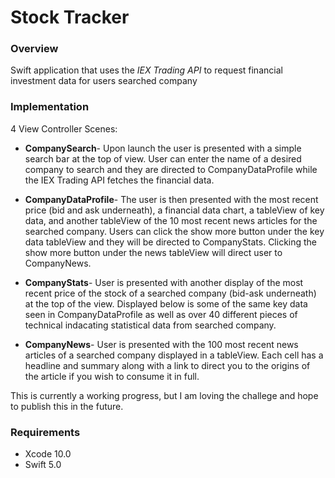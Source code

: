 # Stock Tracker

### Overview

Swift application that uses the _IEX Trading API_ to request financial investment data for users searched company

### Implementation

4 View Controller Scenes:

* __CompanySearch__- Upon launch the user is presented with a simple search bar at the top of view. User can enter the name of a desired company to search and they are directed to CompanyDataProfile while the IEX Trading API fetches the financial data. 

* __CompanyDataProfile__- The user is then presented with the most recent price (bid and ask underneath), a financial data chart, a tableView of key data, and another tableView of the 10 most recent news articles for the searched company. Users can click the show more button under the key data tableView and they will be directed to CompanyStats. Clicking the show more button under the news tableView will direct user to CompanyNews.

* __CompanyStats__- User is presented with another display of the most recent price of the stock of a searched company (bid-ask underneath) at the top of the view. Displayed below is some of the same key data seen in CompanyDataProfile as well as over 40 different pieces of technical indacating statistical data from searched company. 

* __CompanyNews__- User is presented with the 100 most recent news articles of a searched company displayed in a tableView. Each cell has a headline and summary along with a link to direct you to the origins of the article if you wish to consume it in full.


This is currently a working progress, but I am loving the challege and hope to publish this in the future.


### Requirements
* Xcode 10.0
* Swift 5.0
